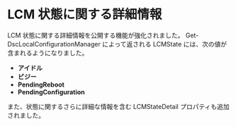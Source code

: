 # LCM 状態に関する詳細情報

LCM 状態に関する詳細情報を公開する機能が強化されました。 Get-DscLocalConfigurationManager によって返される LCMState には、次の値が含まれるようになりました。

* **アイドル**
* **ビジー**
* **PendingReboot**
* **PendingConfiguration**

また、状態に関するさらに詳細な情報を含む LCMStateDetail プロパティも追加されました。


<!--HONumber=Aug16_HO3-->


